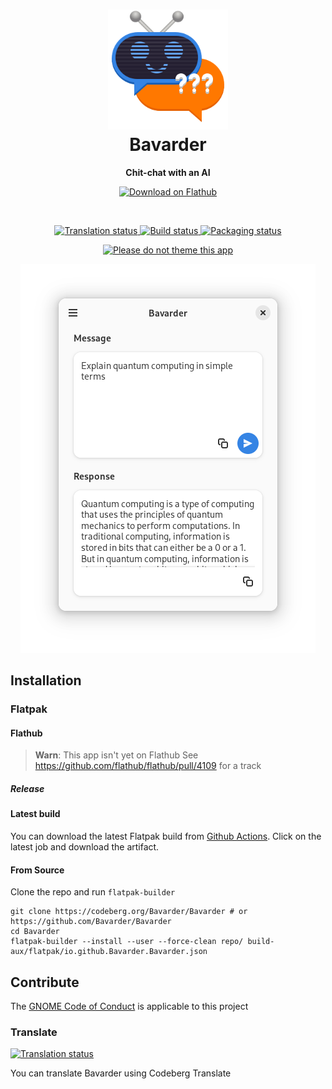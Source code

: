
<h1 align="center">
  <img src="data/icons/hicolor/scalable/apps/io.github.Bavarder.Bavarder.svg" alt="Bavarder" width="192" height="192"/>
  <br>
  Bavarder
</h1>

<p align="center">
  <strong>Chit-chat with an AI</strong>
</p>

<p align="center">
  <a href="https://flathub.org/apps/details/io.github.Bavarder.Bavarder">
    <img width="200" alt="Download on Flathub" src="https://dl.flathub.org/assets/badges/flathub-badge-i-en.svg"/>
  </a>
  <br>
</p>

<br>

<p align="center">
 <a href="https://translate.codeberg.org/engage/bavarder/">
  <img src="https://translate.codeberg.org/widgets/bavarder/-/svg-badge.svg" alt="Translation status" />
  </a>
  <a href="https://github.com/Bavarder/Bavarder/actions/workflows/build.yml">
    <img alt="Build status" src="https://github.com/GradienceTeam/Gradience/actions/workflows/build.yml/badge.svg"/>
  </a>
  <a href="https://repology.org/project/bavarder/versions">
    <img alt="Packaging status" src="https://repology.org/badge/tiny-repos/bavarder.svg">
  </a>
</p>

<p align="center">
  <a href="https://stopthemingmy.app">
    <img alt="Please do not theme this app" src="https://stopthemingmy.app/badge.svg"/>
  </a>
</p>

<p align="center">
  <img src="./data/screenshots/quantum-computing.png" alt="Preview"/>
</p>

## Installation

### Flatpak

#### Flathub

> **Warn**: This app isn't yet on Flathub
> See https://github.com/flathub/flathub/pull/4109 for a track

##### Release

#### Latest build

You can download the latest Flatpak build from [Github Actions](https://github.com/Bavarder/Bavarder/actions/workflows/build.yml). Click on the latest job and download the artifact.

#### From Source

Clone the repo and run `flatpak-builder`

```
git clone https://codeberg.org/Bavarder/Bavarder # or https://github.com/Bavarder/Bavarder
cd Bavarder
flatpak-builder --install --user --force-clean repo/ build-aux/flatpak/io.github.Bavarder.Bavarder.json
```

## Contribute

The [GNOME Code of Conduct](https://wiki.gnome.org/Foundation/CodeOfConduct) is applicable to this project

### Translate

<a href="https://translate.codeberg.org/engage/bavarder/">
<img src="https://translate.codeberg.org/widgets/bavarder/-/multi-auto.svg" alt="Translation status" />
</a>

You can translate Bavarder using Codeberg Translate
